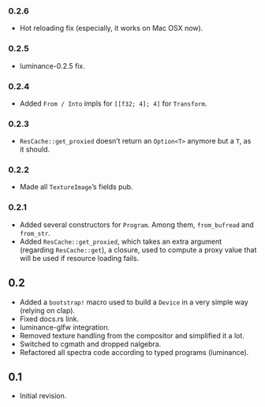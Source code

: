 ### 0.2.6

- Hot reloading fix (especially, it works on Mac OSX now).

### 0.2.5

- luminance-0.2.5 fix.

### 0.2.4

- Added `From / Into` impls for `[[f32; 4]; 4]` for `Transform`.

### 0.2.3

- `ResCache::get_proxied` doesn’t return an `Option<T>` anymore but a `T`, as it should.

### 0.2.2

- Made all `TextureImage`’s fields pub.

### 0.2.1

- Added several constructors for `Program`. Among them, `from_bufread` and `from_str`.
- Added `ResCache::get_proxied`, which takes an extra argument (regarding `ResCache::get`), a
  closure, used to compute a proxy value that will be used if resource loading fails.

## 0.2

- Added a `bootstrap!` macro used to build a `Device` in a very simple way (relying on clap).
- Fixed docs.rs link.
- luminance-glfw integration.
- Removed texture handling from the compositor and simplified it a lot.
- Switched to cgmath and dropped nalgebra.
- Refactored all spectra code according to typed programs (luminance).

## 0.1

- Initial revision.
